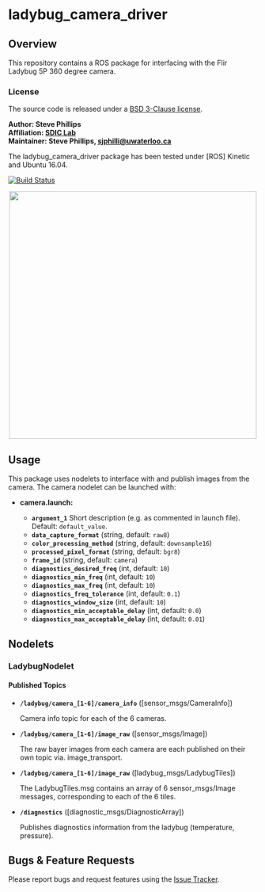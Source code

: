 # ladybug_camera_driver

## Overview

This repository contains a ROS package for interfacing with the Flir Ladybug 5P 360 degree camera. 

### License

The source code is released under a [BSD 3-Clause license](ladybug_camera_driver/LICENSE).

**Author: Steve Phillips<br />
Affiliation: [SDIC Lab](http://www.civil.uwaterloo.ca/snarasim/)<br />
Maintainer: Steve Phillips, sjphilli@uwaterloo.ca**

The ladybug_camera_driver package has been tested under [ROS] Kinetic and Ubuntu 16.04. 

[![Build Status](https://travis-ci.com/BEAMRobotics/ladybug_camera_driver.svg?token=xsJrkSdtugQUZAqp6xuh&branch=master)](https://travis-ci.com/BEAMRobotics/ladybug_camera_driver)

<p align="center">
    <img src ="https://i.imgur.com/dAH1m3e.png" width="500"/>
</p>

## Usage

This package uses nodelets to interface with and publish images from the camera. The camera nodelet can be launched with:

* **camera.launch:**

     - **`argument_1`** Short description (e.g. as commented in launch file). Default: `default_value`.
     - **`data_capture_format`** (string, default: `raw8`)
     - **`color_processing_method`** (string, default: `downsample16`)
     - **`processed_pixel_format`** (string, default: `bgr8`)
     - **`frame_id`** (string, default: `camera`)
     - **`diagnostics_desired_freq`** (int, default: `10`)
     - **`diagnostics_min_freq`** (int, default: `10`)
     - **`diagnostics_max_freq`** (int, default: `10`)
     - **`diagnostics_freq_tolerance`** (int, default: `0.1`)
     - **`diagnostics_window_size`** (int, default: `10`)
     - **`diagnostics_min_acceptable_delay`** (int, default: `0.0`)
     - **`diagnostics_max_acceptable_delay`** (int, default: `0.01`)

## Nodelets

### LadybugNodelet

#### Published Topics

* **`/ladybug/camera_[1-6]/camera_info`** ([sensor_msgs/CameraInfo])

	Camera info topic for each of the 6 cameras.

* **`/ladybug/camera_[1-6]/image_raw`** ([sensor_msgs/Image])

	The raw bayer images from each camera are each published on their own topic via. image_transport.
	
* **`/ladybug/camera_[1-6]/image_raw`** ([ladybug_msgs/LadybugTiles])

	The LadybugTiles.msg contains an array of 6 sensor_msgs/Image messages, corresponding to each of the 6 tiles. 
	
* **`/diagnostics`** ([diagnostic_msgs/DiagnosticArray])

	Publishes diagnostics information from the ladybug (temperature, pressure).


## Bugs & Feature Requests

Please report bugs and request features using the [Issue Tracker](https://github.com/sjphilli/ladybug/ladybug_camera_driver/issues).
